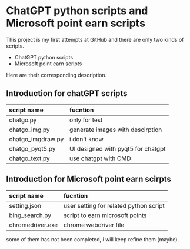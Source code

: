 # ChatGPT python scripts and Microsoft point earn scripts
This project is my first attempts at GitHub and there are only two kinds of scripts.
* ChatGPT python scripts
* Microsoft point earn scripts
  
Here are their corresponding description.
## Introduction for chatGPT scripts
|script name|fucntion|
|:---------|:------|
|chatgo.py|only for test|
|chatgo_img.py|generate images with descirption|
|chatgo_imgdraw.py|i don't know|
|chatgo_pyqt5.py|UI designed with pyqt5 for chatgpt|
|chatgo_text.py|use chatgpt with CMD|

## Introduction for Microsoft point earn scirpts
|script name|fucntion|
|:---------|:------|
|setting.json|user setting for related python script|
|bing_search.py|script to earn microsoft points|
|chromedriver.exe|chrome webdriver file|

some of them has not been completed, i will keep refine them (maybe).


